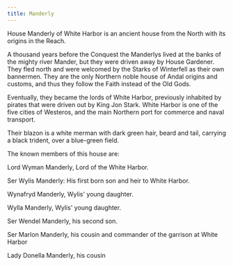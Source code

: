 ```yaml
---
title: Manderly
---
```


House Manderly of White Harbor is an ancient house from the North with its origins in the Reach.

A thousand years before the Conquest the Manderlys lived at the banks of the mighty river Mander, but they were driven away by House Gardener. They fled north and were welcomed by the Starks of Winterfell as their own bannermen. They are the only Northern noble house of Andal origins and customs, and thus they follow the Faith instead of the Old Gods.

Eventually, they became the lords of White Harbor, previously inhabited by pirates that were driven out by King Jon Stark. White Harbor is one of the five cities of Westeros, and the main Northern port for commerce and naval transport.

Their blazon is a white merman with dark green hair, beard and tail, carrying a black trident, over a blue-green field.

The known members of this house are:

Lord Wyman Manderly, Lord of the White Harbor.

Ser Wylis Manderly: His first born son and heir to White Harbor.

Wynafryd Manderly, Wylis' young daughter.

Wylla Manderly, Wylis' young daughter.

Ser Wendel Manderly, his second son.

Ser Marlon Manderly, his cousin and commander of the garrison at White Harbor

Lady Donella Manderly, his cousin


